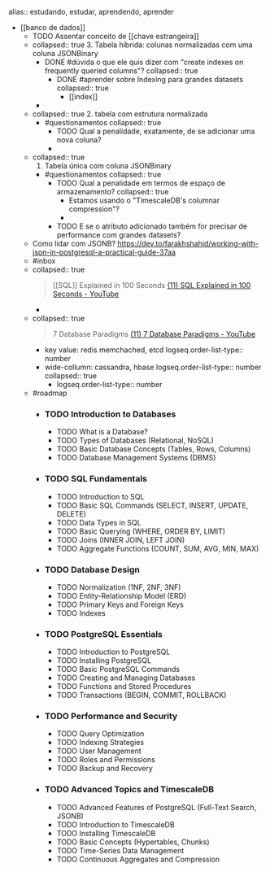 alias:: estudando, estudar, aprendendo, aprender

- [[banco de dados]]
	- TODO Assentar conceito de [[chave estrangeira]]
	- collapsed:: true
	  3. Tabela híbrida: colunas normalizadas com uma coluna JSONBinary
		- DONE #dúvida o que ele quis dizer com "create indexes on frequently queried columns"?
		  collapsed:: true
			- DONE #aprender sobre Indexing para grandes datasets
			  collapsed:: true
				- [[index]]
		-
	- collapsed:: true
	  2. tabela com estrutura normalizada
		- #questionamentos
		  collapsed:: true
			- TODO Qual a penalidade, exatamente, de se adicionar uma nova coluna?
			-
	- collapsed:: true
	  1. Tabela única com coluna JSONBinary
		- #questionamentos
		  collapsed:: true
			- TODO Qual a penalidade em termos de espaço de armazenamento?
			  collapsed:: true
				- Estamos usando o "TimescaleDB's columnar compression"?
				-
			- TODO E se o atributo adicionado também for precisar de performance com grandes datasets?
	- Como lidar com JSONB? https://dev.to/farakhshahid/working-with-json-in-postgresql-a-practical-guide-37aa
	- #inbox
	- collapsed:: true
	  > [[SQL]] Explained in 100 Seconds [(11) SQL Explained in 100 Seconds - YouTube](https://www.youtube.com/watch?v=zsjvFFKOm3c&t=26s)
		-
	- collapsed:: true
	  > 7 Database Paradigms [(11) 7 Database Paradigms - YouTube](https://www.youtube.com/watch?v=W2Z7fbCLSTw)
		- key value: redis memchached, etcd
		  logseq.order-list-type:: number
		- wide-collumn: cassandra, hbase
		  logseq.order-list-type:: number
		  collapsed:: true
			- logseq.order-list-type:: number
	- #roadmap
		- ### TODO Introduction to Databases
			- TODO What is a Database?
			- TODO Types of Databases (Relational, NoSQL)
			- TODO Basic Database Concepts (Tables, Rows, Columns)
			- TODO Database Management Systems (DBMS)
		- ### TODO SQL Fundamentals
			- TODO Introduction to SQL
			- TODO Basic SQL Commands (SELECT, INSERT, UPDATE, DELETE)
			- TODO Data Types in SQL
			- TODO Basic Querying (WHERE, ORDER BY, LIMIT)
			- TODO Joins (INNER JOIN, LEFT JOIN)
			- TODO Aggregate Functions (COUNT, SUM, AVG, MIN, MAX)
		- ### TODO Database Design
			- TODO Normalization (1NF, 2NF, 3NF)
			- TODO Entity-Relationship Model (ERD)
			- TODO Primary Keys and Foreign Keys
			- TODO Indexes
		- ### TODO PostgreSQL Essentials
			- TODO Introduction to PostgreSQL
			- TODO Installing PostgreSQL
			- TODO Basic PostgreSQL Commands
			- TODO Creating and Managing Databases
			- TODO Functions and Stored Procedures
			- TODO Transactions (BEGIN, COMMIT, ROLLBACK)
		- ### TODO Performance and Security
			- TODO Query Optimization
			- TODO Indexing Strategies
			- TODO User Management
			- TODO Roles and Permissions
			- TODO Backup and Recovery
		- ### TODO Advanced Topics and TimescaleDB
			- TODO Advanced Features of PostgreSQL (Full-Text Search, JSONB)
			- TODO Introduction to TimescaleDB
			- TODO Installing TimescaleDB
			- TODO Basic Concepts (Hypertables, Chunks)
			- TODO Time-Series Data Management
			- TODO Continuous Aggregates and Compression